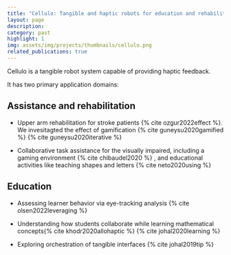 ```yaml
---
title: "Cellulo: Tangible and haptic robots for education and rehabilitation"
layout: page
description: 
category: past
highlight: 1
img: assets/img/projects/thumbnails/cellulo.png
related_publications: true
---
```


Cellulo is a tangible robot system capable of providing haptic feedback.

It has two primary application domains:

## Assistance and rehabilitation 

- Upper arm rehabilitation for stroke patients {% cite ozgur2022effect %}. We invesitagted the effect of gamification {% cite guneysu2020gamified %} {% cite guneysu2020iterative %}

- Collaborative task assistance for the visually impaired, including a gaming environment {% cite chibaudel2020 %} , and educational activities like teaching shapes and letters {% cite neto2020using %}

## Education

- Assessing learner behavior via eye-tracking analysis {% cite olsen2022leveraging %}

- Understanding how students collaborate while learning mathematical concepts{% cite khodr2020allohaptic %} {% cite johal2020learning %}

- Exploring orchestration of tangible interfaces {% cite johal2019tip %}

